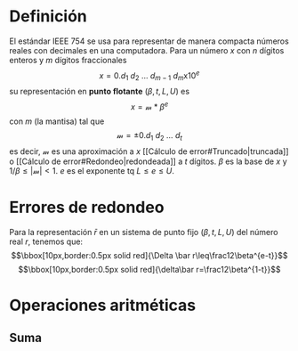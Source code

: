 # Definición
El estándar IEEE 754 se usa para representar de manera compacta números reales con decimales en una computadora.
Para un número $x$ con $n$ dígitos enteros y $m$ dígitos fraccionales 
$$x=0.d_{1} \ d_{2}\ \dots \ d_{m-1} \ d_{m}\mathsf x10^e$$
su representación en **punto flotante** $(\beta,t,L,U)$ es
$$x=\mathcal m*\beta^e$$
con $m$ (la mantisa) tal que
$$\mathcal m=\pm0. d_{1}\ d_{2}\ \dots \ d_{t}$$
es decir, $\mathcal m$ es una aproximación a $x$ [[Cálculo de error#Truncado|truncada]] o [[Cálculo de error#Redondeo|redondeada]] a $t$ dígitos.
$\beta$ es la base de $x$ y $1/\beta\leq |\mathcal m| < 1$. $e$ es el exponente tq $L \leq e \leq U$.

# Errores de redondeo
Para la representación $\bar r$ en un sistema de punto fijo $(\beta,t,L,U)$ del número real $r$, tenemos que:
$$\bbox[10px,border:0.5px solid red]{\Delta \bar r\leq\frac12\beta^{e-t}}$$
$$\bbox[10px,border:0.5px solid red]{\delta\bar r=\frac12\beta^{1-t}}$$

# Operaciones aritméticas

## Suma

